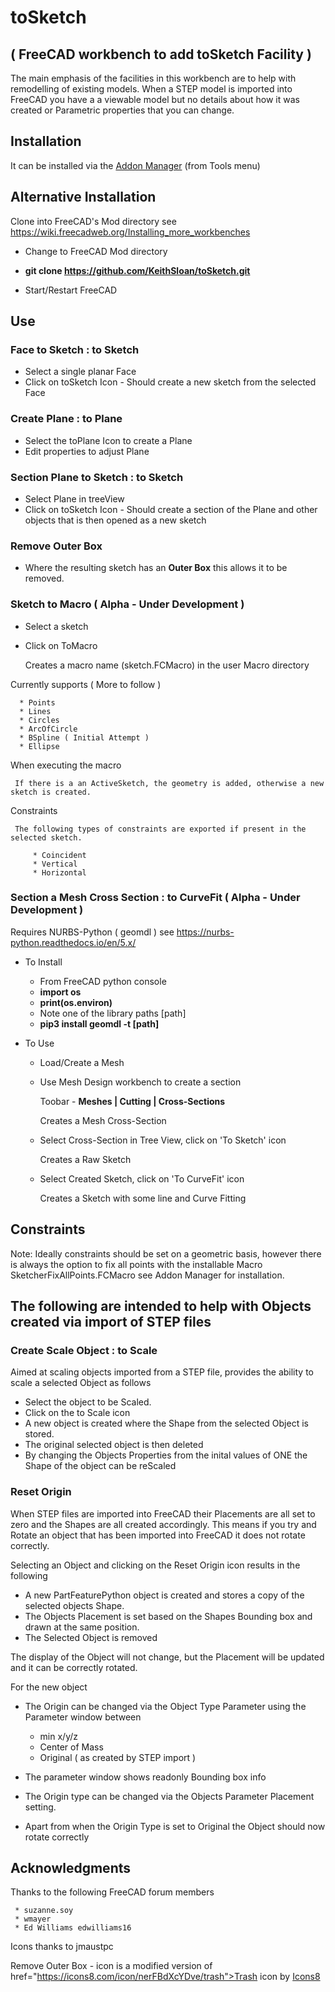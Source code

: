 # toSketch

## ( FreeCAD workbench to add toSketch Facility )

The main emphasis of the facilities in this workbench are to help with remodelling of
existing models. When a STEP model is imported into FreeCAD you have a a viewable model
but no details about how it was created or Parametric properties that you can change.

## Installation

It can be installed via the [Addon Manager](https://github.com/FreeCAD/FreeCAD-addons) (from Tools menu)


## Alternative Installation

Clone into FreeCAD's Mod directory see https://wiki.freecadweb.org/Installing_more_workbenches

   * Change to FreeCAD Mod directory
   * **git clone https://github.com/KeithSloan/toSketch.git**

* Start/Restart FreeCAD


## Use

### Face to Sketch : to Sketch

* Select a single planar Face
* Click on toSketch Icon - Should create a new sketch from the selected Face

### Create Plane : to Plane

* Select the toPlane Icon to create a Plane
* Edit properties to adjust Plane

### Section Plane to Sketch : to Sketch

* Select Plane in treeView
* Click on toSketch Icon - Should create a section of the Plane and other objects
                           that is then opened as a new sketch

### Remove Outer Box

* Where the resulting sketch has an **Outer Box** this allows it to be removed.

### Sketch to Macro ( Alpha - Under Development )

* Select a sketch
* Click on ToMacro

   Creates a macro name (sketch.FCMacro) in the user Macro directory

Currently supports ( More to follow )

      * Points
      * Lines
      * Circles
      * ArcOfCircle
      * BSpline ( Initial Attempt )
      * Ellipse

When executing the macro

     If there is a an ActiveSketch, the geometry is added, otherwise a new sketch is created.

Constraints

     The following types of constraints are exported if present in the selected sketch.

         * Coincident
         * Vertical
         * Horizontal


### Section a Mesh Cross Section : to CurveFit ( Alpha - Under Development )

Requires NURBS-Python ( geomdl ) see https://nurbs-python.readthedocs.io/en/5.x/

* To Install

    * From FreeCAD python console
    * **import os**
    * **print(os.environ)**
    * Note one of the library paths [path]
    * **pip3 install geomdl -t [path]**

* To Use

    * Load/Create a Mesh
    * Use Mesh Design workbench to create a section

        Toobar - **Meshes | Cutting | Cross-Sections**

        Creates a Mesh Cross-Section

    * Select Cross-Section in Tree View, click on 'To Sketch' icon

        Creates a Raw Sketch

    * Select Created Sketch, click on 'To CurveFit' icon

        Creates a Sketch with some line and Curve Fitting

## Constraints

Note: Ideally constraints should be set on a geometric basis, however there is always
      the option to fix all points with the installable Macro SketcherFixAllPoints.FCMacro
      see Addon Manager for installation.


## The following are intended to help with Objects created via import of STEP files

### Create Scale Object : to Scale

Aimed at scaling objects imported from a STEP file, provides the ability to scale a
selected Object as follows

* Select the object to be Scaled.
* Click on the to Scale icon
* A new object is created where the Shape from the selected Object is stored.
* The original selected object is then deleted
* By changing the Objects Properties from the inital values of ONE the Shape of the object can be reScaled


### Reset Origin

When STEP files are imported into FreeCAD their Placements are all set to zero and the Shapes are all created accordingly.
This means if you try and Rotate an object that has been imported into FreeCAD it does not rotate correctly.

Selecting an Object and clicking on the Reset Origin icon results in the following

 * A new PartFeaturePython object is created and stores a copy of the selected objects Shape.
 * The Objects Placement is set based on the Shapes Bounding box and drawn at the same position.
 * The Selected Object is removed

 The display of the Object will not change, but the Placement will be updated and it can be correctly rotated.

 For the new object

 * The Origin can be changed via the Object Type Parameter using the Parameter window between

    * min x/y/z
    * Center of Mass
    * Original ( as created by STEP import )

 * The parameter window shows readonly Bounding box info
 * The Origin type can be changed via the Objects Parameter Placement setting.
 * Apart from when the Origin Type is set to Original the Object should now rotate correctly

 ## Acknowledgments

 Thanks to the following FreeCAD forum members

     * suzanne.soy
     * wmayer
     * Ed Williams edwilliams16

 Icons thanks to jmaustpc
 
 Remove Outer Box - icon is a modified version of href="https://icons8.com/icon/nerFBdXcYDve/trash">Trash</a> icon by <a target="_blank" href="https://icons8.com">Icons8
 
 
